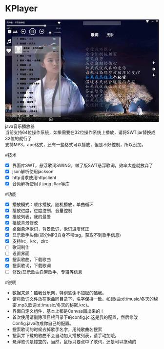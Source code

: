 # KPlayer
![img](./KPlayer/src/images/kp.jpg "预览图")
java音乐播放器<br>
当前支持64位操作系统，如果需要在32位操作系统上播放，请将SWT.jar替换成32位的就行了 <br>
支持MP3，ape格式，还有一些格式可以播放，但是不好控制，所以没加。

#技术
- [x] 界面库SWT，悬浮歌词SWING，做了版SWT悬浮歌词，效率太差就放弃了
- [x] json解析使用jackson
- [x] http请求使用httpclient
- [x] 音频解析使用 jl jogg jflac等库

#功能
- [x] 播放模式：顺序播放，随机播放，单曲循环
- [x] 播放进度，进度控制，音量控制
- [x] 播放列表，我的最爱
- [x] 播放背景修改
- [x] 桌面悬浮歌词，背景歌词，歌词进度修正
- [x] 显示歌手头像(部分MP3自身不带tag，获取不到歌手信息)
- [x] 支持lrc，krc，zlrc
- [ ] 歌词制作
- [ ] 设置界面
- [x] 搜索歌曲，下载歌曲
- [x] 搜索歌词，下载歌词
- [ ] 修改/显示歌曲自带歌手，专辑等信息

#说明
 * 数据来源：酷我音乐网，特别感谢不加密的酷我。
 * 请将歌词文件放在歌曲同目录下，名字保持一致。如(歌曲:d:/music/冬天的秘密.mp3,歌词:d:/music/冬天的秘密.krc)。
 * 界面自定义组件，基本上都是Canvas画出来的！
 * 首次使用请删除项目根目录下的config.jc,这是我的配置，然后修改Config.java改成你自己的配置。
 * 搜索歌词的时候去掉歌手名字，用纯歌曲名搜索
 * 搜索并下载的歌曲不会自动加入播放列表，请手动加哦。
 * 悬浮歌词是镂空的，当然，鼠标只要点中了歌词，还是可以拖动的 
